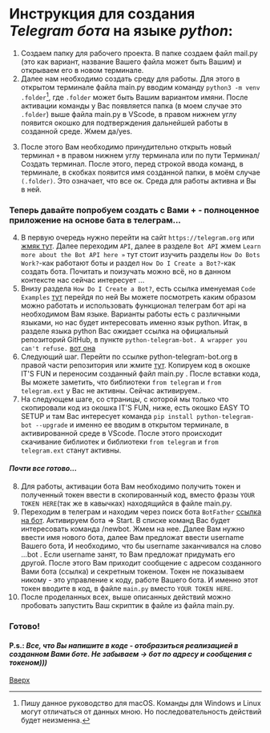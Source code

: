 <a id="anchor"></a>
# Инструкция для создания *Telegram бота* на языке *python*:
1. Создаем папку для рабочего проекта. В папке создаем файл mail.py (это как вариант, название Вашего файла может быть Вашим) и открываем его в новом терминале.
2. Далее нам необходимо создать среду для работы. Для этого в открытом терминале файла main.py вводим команду `python3 -m venv .folder`[^1], где `.folder` может быть Вашим вариантом имяни. После активации команды у Вас появляется папка (в моем случае это `.folder`) выше файла main.py в VScode, в правом нижнем углу появится окошко для подтверждения дальнейшей работы в созданной среде. Жмем да/yes.

[^1]: Пишу данное руководство для macOS. Команды для Windows и Linux могут отличаться от данных мною. Но последовательность действий будет неизменна.
3. После этого Вам необходимо принудительно открыть новый терминал `+` в правом нижнем углу терминала или по пути Терминал/Создать терминал. После этого, перед строкой ввода команд, в терминале, в скобках появится имя созданной папки, в моём случае `(.folder)`. Это означает, что все ок. Среда для работы активна и Вы в ней.
### Теперь давайте попробуем создать с Вами + - полноценное приложение на основе бата в телеграм...
4. В первую очередь нужно перейти на сайт `https://telegram.org` или [жмяк тут](https://telegram.org). Далее переходим `API`, далее в разделе `Bot API` жмем `Learn more about the Bot API here »` тут стоит изучить разделы `How Do Bots Work?`-как работают боты и раздел `How Do I Create a Bot?`-как создать бота. Почитать и поизучать можно всё, но в данном контексте нас сейчас интересует ...
5.  Внизу раздела `How Do I Create a Bot?`, есть ссылка именуемая `Code Examples` [тут](https://core.telegram.org/bots/samples) перейдя по ней Вы можете посмотреть каким образом можно работать и использовать функционал телеграм бот api на необходимом Вам языке. Варианты работы есть с различными языками, но нас будет интересовать именно язык python. Итак, в разделе языка python Вас ожидает ссылка на официальный репозиторий GitHub, в пункте `python-telegram-bot. A wrapper you can't refuse.` [вот она](https://github.com/python-telegram-bot/python-telegram-bot)
6. Следующий шаг. Перейти по ссылке python-telegram-bot.org в правой части репозитория или жмите [тут](https://python-telegram-bot.org). Копируем код в окошке IT'S FUN и переносим созданный файл main.py . После вставки кода, Вы можете заметить, что библиотеки `from telegram` и `from telegram.ext` у Вас не активны. Сейчас активируем..
7. На следующем шаге, со страницы, с которой мы только что скопировали код из окошка IT'S FUN, ниже, есть окошко EASY TO SETUP и там Вас интересует команда `pip install python-telegram-bot --upgrade` и именно ее вводим в открытом терминале, в активированной среде в VScode. После этого происходит скачивание библиотек и библиотеки `from telegram` и `from telegram.ext` станут активны.
#### ***Почти все готово...***
8. Для работы, активации бота Вам необходимо получить токен и полученный токен ввести в скопированный код, вместо фразы `YOUR TOKEN HERE`(так же в кавычках) находящийся в файле main.py.
9.  Переходим в телеграм и находим через поиск бота `BotFather` [ссылка на бот](https://t.me/BotFather). Активируем бота => Start. В списке команд Вас будет интересовать команда /newbot. Жмем на нее. Далее Вам нужно ввести имя нового бота, далее Вам предложат ввести username Вашего бота, И необходимо, что бы username заканчивался на слово ...bot . Если username занят, то Вам предложат придумать его другой. После этого Вам приходит сообщение с адресом созданного Вами бота (ссылка) и секретным токеном. Токен не показываем никому - это управление к коду, работе Вашего бота. И именно этот токен вводите в код, в файле `main.py` вместо `YOUR TOKEN HERE`.
10. После проделанных всех, выше описанных действий можно пробовать запустить Ваш скриптик в файле из файла main.py.
### Готово!
#### P.s.: ***Все, что Вы напишите в коде - отобразиться реализацией в созданном Вами боте. Не забываем -> бот по адресу и сообщения с токеном)))***

[Вверх](#anchor)